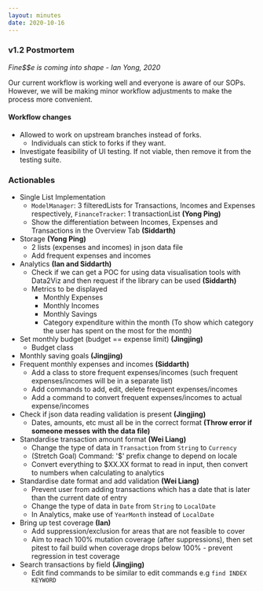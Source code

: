 ```yaml
---
layout: minutes
date: 2020-10-16
---
```


### v1.2 Postmortem
*Fine$$e is coming into shape - Ian Yong, 2020* 
 
Our current workflow is working well and everyone is aware of our SOPs. However, we will be making minor workflow adjustments to make the process more convenient.

#### Workflow changes
 - Allowed to work on upstream branches instead of forks.
    - Individuals can stick to forks if they want.
 - Investigate feasibility of UI testing. If not viable, then remove it from the testing suite.

### Actionables
 - Single List Implementation
    - `ModelManager`: 3 filteredLists for Transactions, Incomes and Expenses respectively, `FinanceTracker`: 1 transactionList **(Yong Ping)**
    - Show the differentiation between Incomes, Expenses and Transactions in the Overview Tab **(Siddarth)**
 - Storage **(Yong Ping)**
    - 2 lists (expenses and incomes) in json data file
    - Add frequent expenses and incomes
 - Analytics **(Ian and Siddarth)**
    - Check if we can get a POC for using data visualisation tools with Data2Viz and then request if the library can be used **(Siddarth)**
    - Metrics to be displayed
        - Monthly Expenses
        - Monthly Incomes
        - Monthly Savings
        - Category expenditure within the month (To show which category the user has spent on the most for the month)
 - Set monthly budget (budget == expense limit) **(Jingjing)**
    - Budget class
 - Monthly saving goals **(Jingjing)**
 - Frequent monthly expenses and incomes **(Siddarth)**
    - Add a class to store frequent expenses/incomes (such frequent expenses/incomes will be in a separate list)
    - Add commands to add, edit, delete frequent expenses/incomes
    - Add a command to convert frequent expenses/incomes to actual expense/incomes
 - Check if json data reading validation is present **(Jingjing)**
    - Dates, amounts, etc must all be in the correct format **(Throw error if someone messes with the data file)**
 - Standardise transaction amount format **(Wei Liang)**
    - Change the type of data in `Transaction` from `String` to `Currency`
    - (Stretch Goal) Command: '$' prefix change to depend on locale
    - Convert everything to $XX.XX format to read in input, then convert to numbers when calculating to analytics
 - Standardise date format and add validation **(Wei Liang)**
    - Prevent user from adding transactions which has a date that is later than the current date of entry
    - Change the type of data in `Date` from `String` to `LocalDate`
    - In Analytics, make use of `YearMonth` instead of `LocalDate`
 - Bring up test coverage **(Ian)**
    - Add suppression/exclusion for areas that are not feasible to cover
    - Aim to reach 100% mutation coverage (after suppressions), then set pitest to fail build when coverage drops below 100% - prevent regression in test coverage
 - Search transactions by field **(Jingjing)**
    - Edit find commands to be similar to edit commands e.g `find INDEX KEYWORD`
